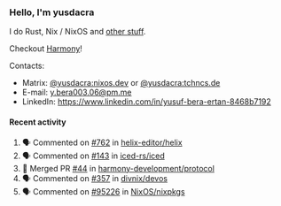 ### Hello, I'm yusdacra

I do Rust, Nix / NixOS and [other stuff](https://yusdacra.gitlab.io/about).

Checkout [Harmony](https://github.com/harmony-development)!

Contacts:
- Matrix: [@yusdacra:nixos.dev](https://matrix.to/#/@yusdacra:nixos.dev) or [@yusdacra:tchncs.de](https://matrix.to/#/@yusdacra:tchncs.de)
- E-mail: y.bera003.06@pm.me
- LinkedIn: https://www.linkedin.com/in/yusuf-bera-ertan-8468b7192

#### Recent activity

<!--START_SECTION:activity-->
1. 🗣 Commented on [#762](https://github.com/helix-editor/helix/issues/762) in [helix-editor/helix](https://github.com/helix-editor/helix)
2. 🗣 Commented on [#143](https://github.com/iced-rs/iced/issues/143) in [iced-rs/iced](https://github.com/iced-rs/iced)
3. 🎉 Merged PR [#44](https://github.com/harmony-development/protocol/pull/44) in [harmony-development/protocol](https://github.com/harmony-development/protocol)
4. 🗣 Commented on [#357](https://github.com/divnix/devos/issues/357) in [divnix/devos](https://github.com/divnix/devos)
5. 🗣 Commented on [#95226](https://github.com/NixOS/nixpkgs/issues/95226) in [NixOS/nixpkgs](https://github.com/NixOS/nixpkgs)
<!--END_SECTION:activity-->
